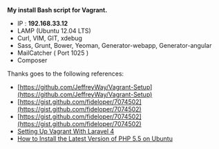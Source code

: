 **My install Bash script for Vagrant.**

 - IP : **192.168.33.12**
 - LAMP (Ubuntu 12.04 LTS)
 - Curl, VIM, GIT, xdebug
 - Sass, Grunt, Bower, Yeoman, Generator-webapp, Generator-angular
 - MailCatcher (  Port 1025 )
 - Composer

Thanks goes to the following references:

- [https://github.com/JeffreyWay/Vagrant-Setup](https://github.com/JeffreyWay/Vagrant-Setup)
- [https://gist.github.com/fideloper/7074502](https://gist.github.com/fideloper/7074502)
- [https://gist.github.com/fideloper/7074502](https://gist.github.com/fideloper/7074502)
- [Setting Up Vagrant With Laravel 4](http://culttt.com/2013/06/17/setting-up-vagrant-with-laravel-4/)
- [How to Install the Latest Version of PHP 5.5 on Ubuntu](http://www.dev-metal.com/how-to-setup-latest-version-of-php-5-5-on-ubuntu-12-04-lts/)
